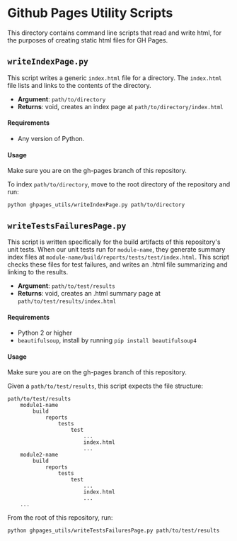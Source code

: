 # Github Pages Utility Scripts

This directory contains command line scripts that read and write html, for the purposes of creating static html files for GH Pages.

## `writeIndexPage.py`

This script writes a generic `index.html` file for a directory.
The `index.html` file lists and links to the contents of the directory.

- **Argument**: `path/to/directory`
- **Returns**: void, creates an index page at `path/to/directory/index.html`

#### Requirements

- Any version of Python.

#### Usage

Make sure you are on the gh-pages branch of this repository.

To index `path/to/directory`, move to the root directory of the repository and run:

```
python ghpages_utils/writeIndexPage.py path/to/directory
```

## `writeTestsFailuresPage.py`

This script is written specifically for the build artifacts of this repository's unit tests. When our unit tests run for `module-name`, they generate summary index files at `module-name/build/reports/tests/test/index.html`. This script checks these files for test failures, and writes an .html file summarizing and linking to the results.

- **Argument**: `path/to/test/results`
- **Returns**: void, creates an .html summary page at `path/to/test/results/index.html`

#### Requirements

- Python 2 or higher
- `beautifulsoup`, install by running `pip install beautifulsoup4`

#### Usage

Make sure you are on the gh-pages branch of this repository.

Given a `path/to/test/results`, this script expects the file structure:

```
path/to/test/results
    module1-name
        build
            reports
                tests
                    test
                        ...
                        index.html
                        ...
    module2-name
        build
            reports
                tests
                    test
                        ...
                        index.html
                        ...
    ...
```
From the root of this repository, run:

```
python ghpages_utils/writeTestsFailuresPage.py path/to/test/results
```
